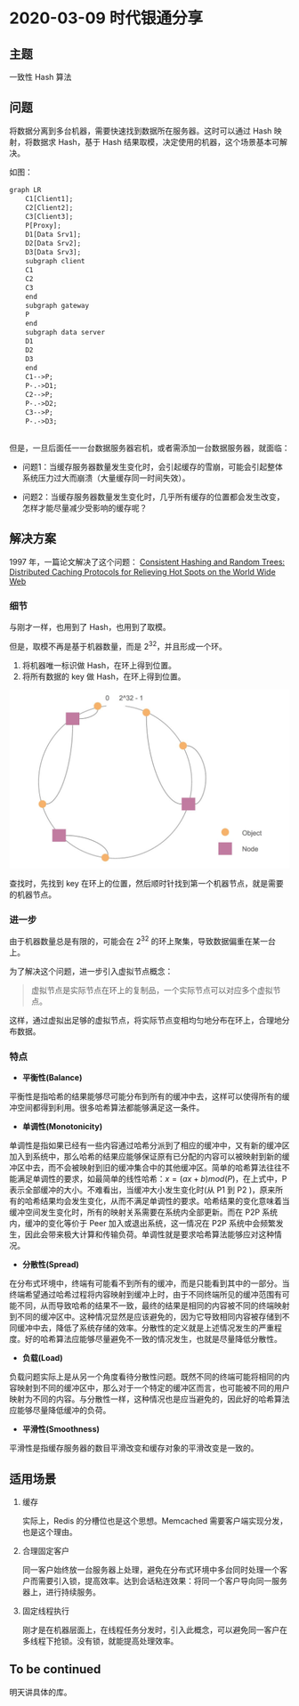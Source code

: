# 2020-03-09 时代银通分享

## 主题

一致性 Hash 算法

## 问题

将数据分离到多台机器，需要快速找到数据所在服务器。这时可以通过 Hash 映射，将数据求 Hash，基于 Hash 结果取模，决定使用的机器，这个场景基本可解决。

如图：

```mermaid
graph LR
    C1[Client1];
    C2[Client2];
    C3[Client3];
	P[Proxy];
	D1[Data Srv1];
	D2[Data Srv2];
	D3[Data Srv3];
	subgraph client
	C1
	C2
	C3
	end
	subgraph gateway
	P
	end
	subgraph data server
	D1
	D2
	D3
	end
	C1-->P;
	P-.->D1;
	C2-->P;
	P-.->D2;
	C3-->P;
	P-.->D3;
	
```



但是，一旦后面任一一台数据服务器宕机，或者需添加一台数据服务器，就面临：

- 问题1：当缓存服务器数量发生变化时，会引起缓存的雪崩，可能会引起整体系统压力过大而崩溃（大量缓存同一时间失效）。

- 问题2：当缓存服务器数量发生变化时，几乎所有缓存的位置都会发生改变，怎样才能尽量减少受影响的缓存呢？

## 解决方案

1997 年，一篇论文解决了这个问题： [Consistent Hashing and Random Trees: Distributed Caching Protocols for Relieving Hot Spots on the World Wide Web](https://www.akamai.com/us/en/multimedia/documents/technical-publication/consistent-hashing-and-random-trees-distributed-caching-protocols-for-relieving-hot-spots-on-the-world-wide-web-technical-publication.pdf)

### 细节

与刚才一样，也用到了 Hash，也用到了取模。

但是，取模不再是基于机器数量，而是 $2^{32}$，并且形成一个环。

1. 将机器唯一标识做 Hash，在环上得到位置。
2. 将所有数据的 key 做 Hash，在环上得到位置。

![2020-03-09悠云闲语-插图](2020-03-09悠云闲语-插图.jpg)

查找时，先找到 key 在环上的位置，然后顺时针找到第一个机器节点，就是需要的机器节点。

### 进一步

由于机器数量总是有限的，可能会在 $2^{32}$ 的环上聚集，导致数据偏重在某一台上。

为了解决这个问题，进一步引入虚拟节点概念：

>  虚拟节点是实际节点在环上的复制品，一个实际节点可以对应多个虚拟节点。

这样，通过虚拟出足够的虚拟节点，将实际节点变相均匀地分布在环上，合理地分布数据。

### 特点

- **平衡性(Balance)**

平衡性是指哈希的结果能够尽可能分布到所有的缓冲中去，这样可以使得所有的缓冲空间都得到利用。很多哈希算法都能够满足这一条件。

- **单调性(Monotonicity)**

单调性是指如果已经有一些内容通过哈希分派到了相应的缓冲中，又有新的缓冲区加入到系统中，那么哈希的结果应能够保证原有已分配的内容可以被映射到新的缓冲区中去，而不会被映射到旧的缓冲集合中的其他缓冲区。简单的哈希算法往往不能满足单调性的要求，如最简单的线性哈希：$x  = (ax + b) mod (P)$，在上式中，P 表示全部缓冲的大小。不难看出，当缓冲大小发生变化时(从 P1 到 P2 )，原来所有的哈希结果均会发生变化，从而不满足单调性的要求。哈希结果的变化意味着当缓冲空间发生变化时，所有的映射关系需要在系统内全部更新。而在 P2P 系统内，缓冲的变化等价于 Peer 加入或退出系统，这一情况在 P2P 系统中会频繁发生，因此会带来极大计算和传输负荷。单调性就是要求哈希算法能够应对这种情况。

- **分散性(Spread)**

在分布式环境中，终端有可能看不到所有的缓冲，而是只能看到其中的一部分。当终端希望通过哈希过程将内容映射到缓冲上时，由于不同终端所见的缓冲范围有可能不同，从而导致哈希的结果不一致，最终的结果是相同的内容被不同的终端映射到不同的缓冲区中。这种情况显然是应该避免的，因为它导致相同内容被存储到不同缓冲中去，降低了系统存储的效率。分散性的定义就是上述情况发生的严重程度。好的哈希算法应能够尽量避免不一致的情况发生，也就是尽量降低分散性。

- **负载(Load)**

负载问题实际上是从另一个角度看待分散性问题。既然不同的终端可能将相同的内容映射到不同的缓冲区中，那么对于一个特定的缓冲区而言，也可能被不同的用户映射为不同的内容。与分散性一样，这种情况也是应当避免的，因此好的哈希算法应能够尽量降低缓冲的负荷。

- **平滑性(Smoothness)**

平滑性是指缓存服务器的数目平滑改变和缓存对象的平滑改变是一致的。

## 适用场景

1. 缓存

   实际上，Redis 的分槽位也是这个思想。Memcached 需要客户端实现分发，也是这个理由。

2. 合理固定客户

   同一客户始终放一台服务器上处理，避免在分布式环境中多台同时处理一个客户而需要引入锁，提高效率。达到会话粘连效果：将同一个客户导向同一服务器上，进行持续服务。

3. 固定线程执行

   刚才是在机器层面上，在线程任务分发时，引入此概念，可以避免同一客户在多线程下抢锁。没有锁，就能提高处理效率。

## To be continued

明天讲具体的库。

